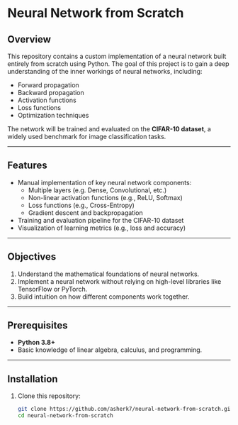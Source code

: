 # Neural Network from Scratch  

## Overview  
This repository contains a custom implementation of a neural network built entirely from scratch using Python. The goal of this project is to gain a deep understanding of the inner workings of neural networks, including:  
- Forward propagation  
- Backward propagation  
- Activation functions  
- Loss functions  
- Optimization techniques  

The network will be trained and evaluated on the **CIFAR-10 dataset**, a widely used benchmark for image classification tasks.  

---

## Features  
- Manual implementation of key neural network components:
  - Multiple layers (e.g. Dense, Convolutional, etc.)
  - Non-linear activation functions (e.g., ReLU, Softmax)
  - Loss functions (e.g., Cross-Entropy)
  - Gradient descent and backpropagation
- Training and evaluation pipeline for the CIFAR-10 dataset
- Visualization of learning metrics (e.g., loss and accuracy)

---

## Objectives  
1. Understand the mathematical foundations of neural networks.  
2. Implement a neural network without relying on high-level libraries like TensorFlow or PyTorch.  
3. Build intuition on how different components work together.  

---

## Prerequisites  
- **Python 3.8+**  
- Basic knowledge of linear algebra, calculus, and programming.  

---

## Installation  
1. Clone this repository:  
   ```bash
   git clone https://github.com/asherk7/neural-network-from-scratch.git
   cd neural-network-from-scratch
   ```
